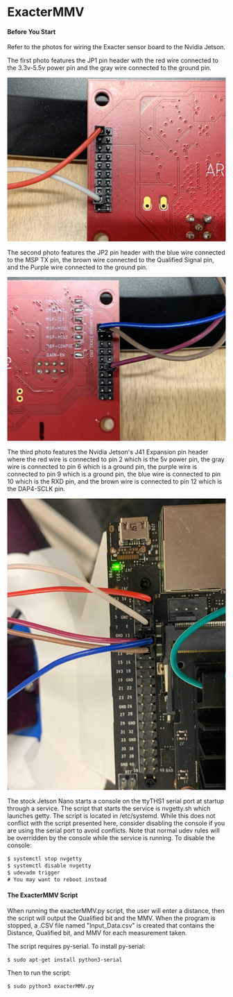 # ExacterMMV

<h4>Before You Start</h4>

Refer to the photos for wiring the Exacter sensor board to the Nvidia Jetson. 

The first photo features the JP1 pin header with the red wire connected to the 3.3v-5.5v power pin and the gray wire connected to the ground pin. 

![Image 1](images/Image1.jpg)

The second photo features the JP2 pin header with the blue wire connected to the MSP TX pin, the brown wire connected to the Qualified Signal pin, and the Purple wire connected to the ground pin.

![Image 2](images/Image2.jpg)

The third photo features the Nvidia Jetson's J41 Expansion pin header where the red wire is connected to pin 2 which is the 5v power pin, the gray wire is connected to pin 6 which is a ground pin, the purple wire is connected to pin 9 which is a ground pin, the blue wire is connected to pin 10 which is the RXD pin, and the brown wire is connected to pin 12 which is the DAP4-SCLK pin.

![Image 3](images/Image3.jpg)

The stock Jetson Nano starts a console on the ttyTHS1 serial port at startup through a service. The script that starts the service is nvgetty.sh which launches getty. The script is located in /etc/systemd. While this does not conflict with the script presented here, consider disabling the console if you are using the serial port to avoid conflicts. Note that normal udev rules will be overridden by the console while the service is running. To disable the console:

```
$ systemctl stop nvgetty
$ systemctl disable nvgetty
$ udevadm trigger
# You may want to reboot instead
```

<h4>The ExacterMMV Script</h4>

When running the exacterMMV.py script, the user will enter a distance, then the script 
will output the Qualified bit and the MMV. When the program is stopped, a .CSV file named 
"Input_Data.csv" is created that contains the Distance, Qualified bit, and MMV for each 
measurement taken.

The script requires py-serial. To install py-serial:

```
$ sudo apt-get install python3-serial

```
Then to run the script:

```
$ sudo python3 exacterMMV.py

```

